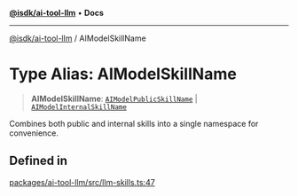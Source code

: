 [**@isdk/ai-tool-llm**](../README.md) • **Docs**

***

[@isdk/ai-tool-llm](../globals.md) / AIModelSkillName

# Type Alias: AIModelSkillName

> **AIModelSkillName**: [`AIModelPublicSkillName`](AIModelPublicSkillName.md) \| [`AIModelInternalSkillName`](AIModelInternalSkillName.md)

Combines both public and internal skills into a single namespace for convenience.

## Defined in

[packages/ai-tool-llm/src/llm-skills.ts:47](https://github.com/isdk/ai-tool-llm.js/blob/6d637e2cbb195f8d75ce36ff2cada54b2888e8ae/src/llm-skills.ts#L47)
